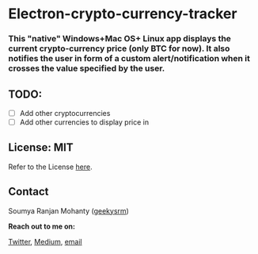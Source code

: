 # Electron-crypto-currency-tracker

### This "native" Windows+Mac OS+ Linux app displays the current crypto-currency price (only BTC for now). It also notifies the user in form of a custom alert/notification when it crosses the value specified by the user.

## TODO:

- [ ] Add other cryptocurrencies
- [ ] Add other currencies to display price in

## License: MIT

Refer to the License [here](https://github.com/geekysrm/electron-crypto-currency-tracker/blob/master/LICENSE).

## Contact

Soumya Ranjan Mohanty ([geekysrm](https://github.com/geekysrm))

**Reach out to me on:**

[Twitter](https://twitter.com/SoumyaRnMohanty),
[Medium](https://medium.com/@geekysrm),
[email](mailto:soumyacool2012@gmail.com)
